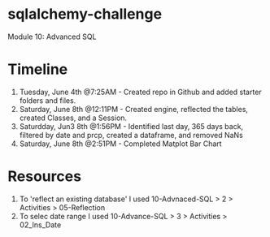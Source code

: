 # sqlalchemy-challenge
Module 10: Advanced SQL


# Timeline
1. Tuesday, June 4th @7:25AM - Created repo in Github and added starter folders and files.
2. Saturday, June 8th @12:11PM - Created engine, reflected the tables, created Classes, and a Session.
3. Saturdday, Jun3 8th @1:56PM - Identified last day, 365 days back, filtered by date and prcp, created a dataframe, and removed NaNs
4.  Saturday, June 8th @2:51PM - Completed Matplot Bar Chart


# Resources
1. To 'reflect an existing database' I used 10-Advnaced-SQL > 2 > Activities > 05-Reflection
2. To selec date range I used 10-Advance-SQL > 3 > Activities > 02_Ins_Date 